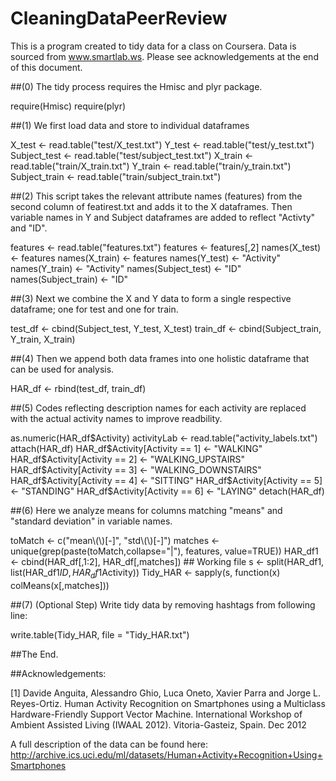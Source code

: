 CleaningDataPeerReview
======================

This is a program created to tidy data for a class on Coursera. Data is sourced from www.smartlab.ws. Please see acknowledgements at the end of this document. 

##(0) The tidy process requires the Hmisc and plyr package.

require(Hmisc)
require(plyr)

##(1) We first load data and store to individual dataframes

X_test <- read.table("test/X_test.txt")
Y_test <- read.table("test/y_test.txt")
Subject_test <- read.table("test/subject_test.txt")
X_train <- read.table("train/X_train.txt")
Y_train <- read.table("train/y_train.txt")
Subject_train <- read.table("train/subject_train.txt")

##(2) This script takes the relevant attribute names (features) from the second column of featirest.txt and adds it to the X dataframes. Then variable names in Y and Subject dataframes are added to reflect "Activty" and "ID".

features <- read.table("features.txt")
features <- features[,2]
names(X_test) <- features
names(X_train) <- features
names(Y_test) <- "Activity"
names(Y_train) <- "Activity"
names(Subject_test) <- "ID"
names(Subject_train) <- "ID"

##(3) Next we combine the X and Y data to form a single respective dataframe; one for test and one for train.

test_df <- cbind(Subject_test, Y_test, X_test)
train_df <- cbind(Subject_train, Y_train, X_train)

##(4) Then we append both data frames into one holistic dataframe that can be used for analysis.

HAR_df <- rbind(test_df, train_df)

##(5) Codes reflecting description names for each activity are replaced with the actual activity names to improve readbility.

as.numeric(HAR_df$Activity)
activityLab <- read.table("activity_labels.txt")
attach(HAR_df)
HAR_df$Activity[Activity == 1] <- "WALKING"
HAR_df$Activity[Activity == 2] <- "WALKING_UPSTAIRS"
HAR_df$Activity[Activity == 3] <- "WALKING_DOWNSTAIRS"
HAR_df$Activity[Activity == 4] <- "SITTING"
HAR_df$Activity[Activity == 5] <- "STANDING"
HAR_df$Activity[Activity == 6] <- "LAYING"
detach(HAR_df)

##(6) Here we analyze means for columns matching "means" and "standard deviation" in variable names.

toMatch <- c("mean\\(\\)[-]", "std\\(\\)[-]")
matches <- unique(grep(paste(toMatch,collapse="|"), features, value=TRUE))
HAR_df1 <- cbind(HAR_df[,1:2], HAR_df[,matches]) ## Working file
s <- split(HAR_df1, list(HAR_df1$ID, HAR_df1$Activity))
Tidy_HAR <- sapply(s, function(x) colMeans(x[,matches]))

##(7) (Optional Step) Write tidy data by removing hashtags from following line:

write.table(Tidy_HAR, file = "Tidy_HAR.txt")


##The End. 

##Acknowledgements:

[1] Davide Anguita, Alessandro Ghio, Luca Oneto, Xavier Parra and Jorge L. Reyes-Ortiz. Human Activity Recognition on Smartphones using a Multiclass Hardware-Friendly Support Vector Machine. International Workshop of Ambient Assisted Living (IWAAL 2012). Vitoria-Gasteiz, Spain. Dec 2012

A full description of the data can be found here: http://archive.ics.uci.edu/ml/datasets/Human+Activity+Recognition+Using+Smartphones 
